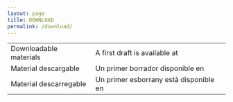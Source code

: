 ```yaml
---
layout: page
title: DOWNLOAD
permalink: /download/
---
```


<table class="egt">

  <tr>

   <td> Downloadable materials </td>
   <td> A first draft is available at <https://github.com/DuinoBasedLearning/Lab/tree/master/en> </td>

  </tr>

  <tr>
  
  <td> Material descargable </td>
  <td> Un primer borrador disponible en <https://github.com/DuinoBasedLearning/Lab/tree/master/es> </td>

  </tr>
  
  <tr>
  
  <td> Material descarregable </td>
  <td> Un primer esborrany està disponible en <https://github.com/DuinoBasedLearning/Lab/tree/master/cat> </td>

  </tr>
  
</table>
